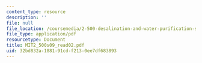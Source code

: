 ```yaml
---
content_type: resource
description: ''
file: null
file_location: /coursemedia/2-500-desalination-and-water-purification-spring-2009/32bd832a188191cdf2130ee7df683893_MIT2_500s09_read02.pdf
file_type: application/pdf
resourcetype: Document
title: MIT2_500s09_read02.pdf
uid: 32bd832a-1881-91cd-f213-0ee7df683893
---
```

